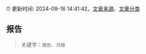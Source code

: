 :alarm_clock: 更新时间: 2024-09-16 14:41:42。[文章来源](/README.md)、[文章分类](/TAGS.md)

## 报告


> 关键字：`报告`、`月报`



